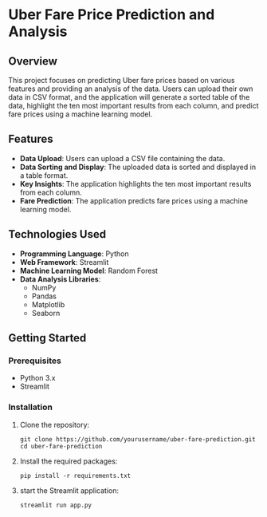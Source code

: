 # Uber Fare Price Prediction and Analysis

## Overview

This project focuses on predicting Uber fare prices based on various features and providing an analysis of the data. Users can upload their own data in CSV format, and the application will generate a sorted table of the data, highlight the ten most important results from each column, and predict fare prices using a machine learning model.

## Features

- **Data Upload**: Users can upload a CSV file containing the data.
- **Data Sorting and Display**: The uploaded data is sorted and displayed in a table format.
- **Key Insights**: The application highlights the ten most important results from each column.
- **Fare Prediction**: The application predicts fare prices using a machine learning model.

## Technologies Used

- **Programming Language**: Python
- **Web Framework**: Streamlit
- **Machine Learning Model**: Random Forest
- **Data Analysis Libraries**:
  - NumPy
  - Pandas
  - Matplotlib
  - Seaborn

## Getting Started

### Prerequisites

- Python 3.x
- Streamlit

### Installation

1. Clone the repository:
   ```
   git clone https://github.com/yourusername/uber-fare-prediction.git
   cd uber-fare-prediction

2. Install the required packages:
   ```
   pip install -r requirements.txt

3. start the Streamlit application:
   ```
   streamlit run app.py
   
